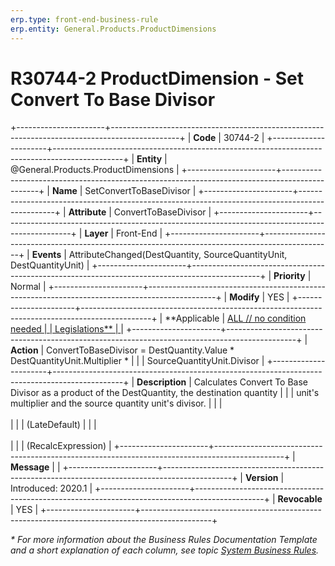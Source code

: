 ```yaml
---
erp.type: front-end-business-rule
erp.entity: General.Products.ProductDimensions
---
```


# R30744-2 ProductDimension - Set Convert To Base Divisor
+----------------------+-----------------------------------------------------------------------------------------------+
| **Code**             | 30744-2                                                                                       |
+----------------------+-----------------------------------------------------------------------------------------------+
| **Entity**           | @General.Products.ProductDimensions                                                           |
+----------------------+-----------------------------------------------------------------------------------------------+
| **Name**             | SetConvertToBaseDivisor                                                                       |
+----------------------+-----------------------------------------------------------------------------------------------+
| **Attribute**        | ConvertToBaseDivisor                                                                          |
+----------------------+-----------------------------------------------------------------------------------------------+
| **Layer**            | Front-End                                                                                     |
+----------------------+-----------------------------------------------------------------------------------------------+
| **Events**           | AttributeChanged(DestQuantity, SourceQuantityUnit, DestQuantityUnit)                          |
+----------------------+-----------------------------------------------------------------------------------------------+
| **Priority**         | Normal                                                                                        |
+----------------------+-----------------------------------------------------------------------------------------------+
| **Modify**           | YES                                                                                           |
+----------------------+-----------------------------------------------------------------------------------------------+
| **Applicable         | [ALL // no condition needed                                                                   |
| Legislations**       | ](xref:applicable-legislations)                                                               |
+----------------------+-----------------------------------------------------------------------------------------------+
| **Action**           | ConvertToBaseDivisor = DestQuantity.Value \* DestQuantityUnit.Multiplier \*                   |
|                      | SourceQuantityUnit.Divisor                                                                    |
+----------------------+-----------------------------------------------------------------------------------------------+
| **Description**      | Calculates Convert To Base Divisor as a product of the DestQuantity, the destination quantity |
|                      | unit\'s multiplier and the source quantity unit\'s divisor.                                   |
|                      | <br/><br/>                                                                                    |
|                      | (LateDefault)                                                                                 |
|                      | <br/><br/>                                                                                    |
|                      | (RecalcExpression)                                                                            |
+----------------------+-----------------------------------------------------------------------------------------------+
| **Message**          |                                                                                               |
+----------------------+-----------------------------------------------------------------------------------------------+
| **Version**          | Introduced: 2020.1                                                                            |
+----------------------+-----------------------------------------------------------------------------------------------+
| **Revocable**        | YES                                                                                           |
+----------------------+-----------------------------------------------------------------------------------------------+

*\* For more information about the Business Rules Documentation Template and a short explanation of each column, see
topic [System Business Rules](../templates/template-description-system-business-rules.md).*
